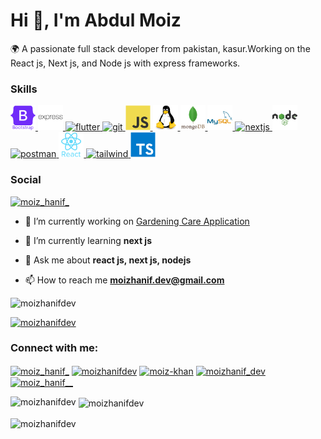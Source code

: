 <h1 align="left">Hi 👋, I'm Abdul Moiz</h1>
<p align="left">🌍 A passionate full stack developer from pakistan, kasur.Working on the React js, Next js, and Node js with express frameworks.</p>
</hr>

<h3 align="left">Skills</h3>
<p align="left"> <a href="https://getbootstrap.com" target="_blank" rel="noreferrer"> <img src="https://raw.githubusercontent.com/devicons/devicon/master/icons/bootstrap/bootstrap-plain-wordmark.svg" alt="bootstrap" width="40" height="40"/> </a> <a href="https://expressjs.com" target="_blank" rel="noreferrer"> <img src="https://raw.githubusercontent.com/devicons/devicon/master/icons/express/express-original-wordmark.svg" alt="express" width="40" height="40"/> </a> <a href="https://flutter.dev" target="_blank" rel="noreferrer"> <img src="https://www.vectorlogo.zone/logos/flutterio/flutterio-icon.svg" alt="flutter" width="40" height="40"/> </a> <a href="https://git-scm.com/" target="_blank" rel="noreferrer"> <img src="https://www.vectorlogo.zone/logos/git-scm/git-scm-icon.svg" alt="git" width="40" height="40"/> </a> <a href="https://developer.mozilla.org/en-US/docs/Web/JavaScript" target="_blank" rel="noreferrer"> <img src="https://raw.githubusercontent.com/devicons/devicon/master/icons/javascript/javascript-original.svg" alt="javascript" width="40" height="40"/> </a> <a href="https://www.linux.org/" target="_blank" rel="noreferrer"> <img src="https://raw.githubusercontent.com/devicons/devicon/master/icons/linux/linux-original.svg" alt="linux" width="40" height="40"/> </a> <a href="https://www.mongodb.com/" target="_blank" rel="noreferrer"> <img src="https://raw.githubusercontent.com/devicons/devicon/master/icons/mongodb/mongodb-original-wordmark.svg" alt="mongodb" width="40" height="40"/> </a> <a href="https://www.mysql.com/" target="_blank" rel="noreferrer"> <img src="https://raw.githubusercontent.com/devicons/devicon/master/icons/mysql/mysql-original-wordmark.svg" alt="mysql" width="40" height="40"/> </a> <a href="https://nextjs.org/" target="_blank" rel="noreferrer"> <img src="https://cdn.worldvectorlogo.com/logos/nextjs-2.svg" alt="nextjs" width="40" height="40"/> </a> <a href="https://nodejs.org" target="_blank" rel="noreferrer"> <img src="https://raw.githubusercontent.com/devicons/devicon/master/icons/nodejs/nodejs-original-wordmark.svg" alt="nodejs" width="40" height="40"/> </a> <a href="https://postman.com" target="_blank" rel="noreferrer"> <img src="https://www.vectorlogo.zone/logos/getpostman/getpostman-icon.svg" alt="postman" width="40" height="40"/> </a> <a href="https://reactjs.org/" target="_blank" rel="noreferrer"> <img src="https://raw.githubusercontent.com/devicons/devicon/master/icons/react/react-original-wordmark.svg" alt="react" width="40" height="40"/> </a> <a href="https://tailwindcss.com/" target="_blank" rel="noreferrer"> <img src="https://www.vectorlogo.zone/logos/tailwindcss/tailwindcss-icon.svg" alt="tailwind" width="40" height="40"/> </a> <a href="https://www.typescriptlang.org/" target="_blank" rel="noreferrer"> <img src="https://raw.githubusercontent.com/devicons/devicon/master/icons/typescript/typescript-original.svg" alt="typescript" width="40" height="40"/> </a> </p>

<h3 align="left">Social</h3>
<p align="left"> <a href="https://www.linkedin.com/in/moizhanifdev" target="blank"><img src="https://img.shields.io/twitter/follow/moiz_hanif_?logo=twitter&style=for-the-badge" alt="moiz_hanif_" /></a> </p>

- 🔭 I’m currently working on [Gardening Care Application](https://github.com/MoizHanifdev/Gardening-Care-Applicationhttps://github.com/MoizHanifdev/Gardening-Care-Application)

- 🌱 I’m currently learning **next js**

- 💬 Ask me about **react js, next js, nodejs**

- 📫 How to reach me **moizhanif.dev@gmail.com**

<p align="left"> <img src="https://komarev.com/ghpvc/?username=moizhanifdev&label=Profile%20views&color=0e75b6&style=flat" alt="moizhanifdev" /> </p>

<p align="left"> <a href="https://github.com/ryo-ma/github-profile-trophy"><img src="https://github-profile-trophy.vercel.app/?username=moizhanifdev" alt="moizhanifdev" /></a> </p>


<h3 align="left">Connect with me:</h3>
<p align="left">
<a href="https://twitter.com/moiz_hanif_" target="blank"><img align="center" src="https://raw.githubusercontent.com/rahuldkjain/github-profile-readme-generator/master/src/images/icons/Social/twitter.svg" alt="moiz_hanif_" height="30" width="40" /></a>
<a href="https://linkedin.com/in/moizhanifdev" target="blank"><img align="center" src="https://raw.githubusercontent.com/rahuldkjain/github-profile-readme-generator/master/src/images/icons/Social/linked-in-alt.svg" alt="moizhanifdev" height="30" width="40" /></a>
<a href="https://stackoverflow.com/users/moiz-khan" target="blank"><img align="center" src="https://raw.githubusercontent.com/rahuldkjain/github-profile-readme-generator/master/src/images/icons/Social/stack-overflow.svg" alt="moiz-khan" height="30" width="40" /></a>
<a href="https://codesandbox.com/moizhanif_dev" target="blank"><img align="center" src="https://raw.githubusercontent.com/rahuldkjain/github-profile-readme-generator/master/src/images/icons/Social/codesandbox.svg" alt="moizhanif_dev" height="30" width="40" /></a>
<a href="https://instagram.com/moiz_hanif__" target="blank"><img align="center" src="https://raw.githubusercontent.com/rahuldkjain/github-profile-readme-generator/master/src/images/icons/Social/instagram.svg" alt="moiz_hanif__" height="30" width="40" /></a>
</p>


<p><img align="left" src="https://github-readme-stats.vercel.app/api/top-langs?username=moizhanifdev&show_icons=true&locale=en&layout=compact" alt="moizhanifdev" /></p>

<p>&nbsp;<img align="center" src="https://github-readme-stats.vercel.app/api?username=moizhanifdev&show_icons=true&locale=en" alt="moizhanifdev" /></p>

<p><img align="center" src="https://github-readme-streak-stats.herokuapp.com/?user=moizhanifdev&" alt="moizhanifdev" /></p>
